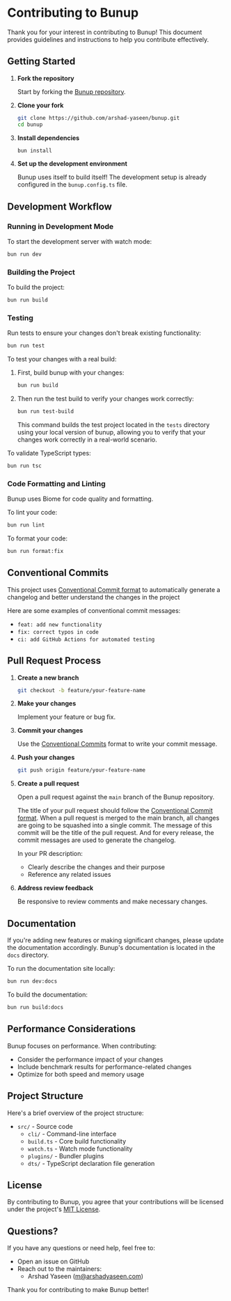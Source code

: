# Contributing to Bunup

Thank you for your interest in contributing to Bunup! This document provides guidelines and instructions to help you contribute effectively.

## Getting Started

1. **Fork the repository**

   Start by forking the [Bunup repository](https://github.com/arshad-yaseen/bunup).

2. **Clone your fork**

   ```bash
   git clone https://github.com/arshad-yaseen/bunup.git
   cd bunup
   ```

3. **Install dependencies**

   ```bash
   bun install
   ```

4. **Set up the development environment**

   Bunup uses itself to build itself! The development setup is already configured in the `bunup.config.ts` file.

## Development Workflow

### Running in Development Mode

To start the development server with watch mode:

```bash
bun run dev
```

### Building the Project

To build the project:

```bash
bun run build
```

### Testing

Run tests to ensure your changes don't break existing functionality:

```bash
bun run test
```

To test your changes with a real build:

1. First, build bunup with your changes:

   ```bash
   bun run build
   ```

2. Then run the test build to verify your changes work correctly:

   ```bash
   bun run test-build
   ```

   This command builds the test project located in the `tests` directory using your local version of bunup, allowing you to verify that your changes work correctly in a real-world scenario.

To validate TypeScript types:

```bash
bun run tsc
```

### Code Formatting and Linting

Bunup uses Biome for code quality and formatting.

To lint your code:

```bash
bun run lint
```

To format your code:

```bash
bun run format:fix
```

## Conventional Commits

This project uses [Conventional Commit format](https://www.conventionalcommits.org/en/v1.0.0/) to automatically generate a changelog and better understand the changes in the project

Here are some examples of conventional commit messages:

- `feat: add new functionality`
- `fix: correct typos in code`
- `ci: add GitHub Actions for automated testing`

## Pull Request Process

1. **Create a new branch**

   ```bash
   git checkout -b feature/your-feature-name
   ```

2. **Make your changes**

   Implement your feature or bug fix.

3. **Commit your changes**

   Use the [Conventional Commits](#conventional-commits) format to write your commit message.

4. **Push your changes**

   ```bash
   git push origin feature/your-feature-name
   ```

5. **Create a pull request**

   Open a pull request against the `main` branch of the Bunup repository.

   <!-- markdownlint-disable-next-line no-inline-html -->
   <a id="conventional-pr-titles"></a>The title of your pull request should follow the [Conventional Commit format](#conventional-commits). When a pull request is merged to the main branch, all changes are going to be squashed into a single commit. The message of this commit will be the title of the pull request. And for every release, the commit messages are used to generate the changelog.

   In your PR description:

   - Clearly describe the changes and their purpose
   - Reference any related issues

6. **Address review feedback**

   Be responsive to review comments and make necessary changes.

## Documentation

If you're adding new features or making significant changes, please update the documentation accordingly. Bunup's documentation is located in the `docs` directory.

To run the documentation site locally:

```bash
bun run dev:docs
```

To build the documentation:

```bash
bun run build:docs
```

## Performance Considerations

Bunup focuses on performance. When contributing:

- Consider the performance impact of your changes
- Include benchmark results for performance-related changes
- Optimize for both speed and memory usage

## Project Structure

Here's a brief overview of the project structure:

- `src/` - Source code
  - `cli/` - Command-line interface
  - `build.ts` - Core build functionality
  - `watch.ts` - Watch mode functionality
  - `plugins/` - Bundler plugins
  - `dts/` - TypeScript declaration file generation

## License

By contributing to Bunup, you agree that your contributions will be licensed under the project's [MIT License](LICENSE).

## Questions?

If you have any questions or need help, feel free to:

- Open an issue on GitHub
- Reach out to the maintainers:
  - Arshad Yaseen (<m@arshadyaseen.com>)

Thank you for contributing to make Bunup better!
